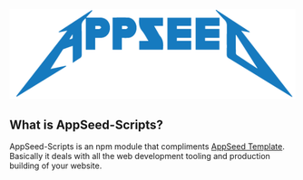 <img src="appseedica.png" />


## What is AppSeed-Scripts?
AppSeed-Scripts is an npm module that compliments [AppSeed Template](https://github.com/philopian/AppSeed). Basically it deals with all the web development tooling and production building of your website.

<br>
